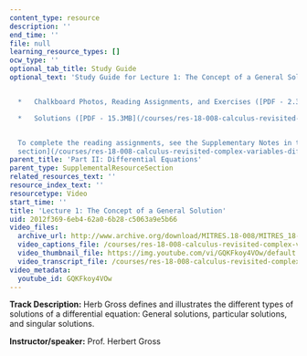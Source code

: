 ```yaml
---
content_type: resource
description: ''
end_time: ''
file: null
learning_resource_types: []
ocw_type: ''
optional_tab_title: Study Guide
optional_text: 'Study Guide for Lecture 1: The Concept of a General Solution


  *   Chalkboard Photos, Reading Assignments, and Exercises ([PDF - 2.3MB](/courses/res-18-008-calculus-revisited-complex-variables-differential-equations-and-linear-algebra-fall-2011/resources/mitres_18_008_partii_lec01))

  *   Solutions ([PDF - 15.3MB](/courses/res-18-008-calculus-revisited-complex-variables-differential-equations-and-linear-algebra-fall-2011/resources/mitres_18_008_partii_sol01))


  To complete the reading assignments, see the Supplementary Notes in the [Study Materials
  section](/courses/res-18-008-calculus-revisited-complex-variables-differential-equations-and-linear-algebra-fall-2011/pages/study-materials).'
parent_title: 'Part II: Differential Equations'
parent_type: SupplementalResourceSection
related_resources_text: ''
resource_index_text: ''
resourcetype: Video
start_time: ''
title: 'Lecture 1: The Concept of a General Solution'
uid: 2012f369-6eb4-62a0-6b28-c5063a9e5b66
video_files:
  archive_url: http://www.archive.org/download/MITRES.18-008/MITRES_18-008_Part2_lec1_300k.mp4
  video_captions_file: /courses/res-18-008-calculus-revisited-complex-variables-differential-equations-and-linear-algebra-fall-2011/256875fa96435959a9830f010ce93365_GQKFkoy4VOw.vtt
  video_thumbnail_file: https://img.youtube.com/vi/GQKFkoy4VOw/default.jpg
  video_transcript_file: /courses/res-18-008-calculus-revisited-complex-variables-differential-equations-and-linear-algebra-fall-2011/2554b5b31af6fd060d429427bf18174a_GQKFkoy4VOw.pdf
video_metadata:
  youtube_id: GQKFkoy4VOw
---
```


**Track Description:** Herb Gross defines and illustrates the different types of solutions of a differential equation: General solutions, particular solutions, and singular solutions.

**Instructor/speaker:** Prof. Herbert Gross
